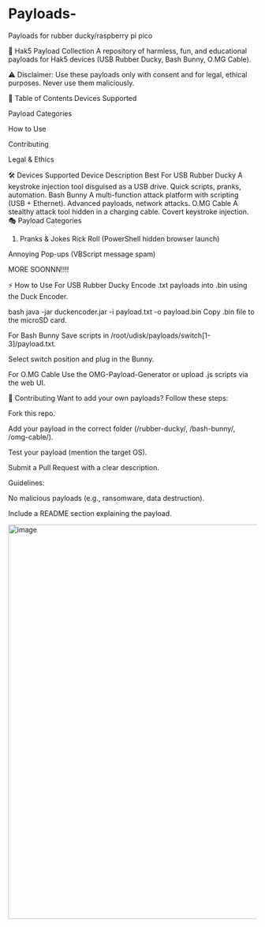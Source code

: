 # Payloads-
Payloads for rubber ducky/raspberry pi pico

🚀 Hak5 Payload Collection
A repository of harmless, fun, and educational payloads for Hak5 devices (USB Rubber Ducky, Bash Bunny, O.MG Cable).

⚠️ Disclaimer: Use these payloads only with consent and for legal, ethical purposes. Never use them maliciously.

📌 Table of Contents
Devices Supported

Payload Categories

How to Use

Contributing

Legal & Ethics

🛠 Devices Supported
Device	Description	Best For
USB Rubber Ducky	A keystroke injection tool disguised as a USB drive.	Quick scripts, pranks, automation.
Bash Bunny	A multi-function attack platform with scripting (USB + Ethernet).	Advanced payloads, network attacks.
O.MG Cable	A stealthy attack tool hidden in a charging cable.	Covert keystroke injection.
🎭 Payload Categories
1. Pranks & Jokes
Rick Roll (PowerShell hidden browser launch)

Annoying Pop-ups (VBScript message spam)

MORE SOONNN!!!!

⚡ How to Use
For USB Rubber Ducky
Encode .txt payloads into .bin using the Duck Encoder.

bash
java -jar duckencoder.jar -i payload.txt -o payload.bin
Copy .bin file to the microSD card.

For Bash Bunny
Save scripts in /root/udisk/payloads/switch[1-3]/payload.txt.

Select switch position and plug in the Bunny.

For O.MG Cable
Use the OMG-Payload-Generator or upload .js scripts via the web UI.

🤝 Contributing
Want to add your own payloads? Follow these steps:

Fork this repo.

Add your payload in the correct folder (/rubber-ducky/, /bash-bunny/, /omg-cable/).

Test your payload (mention the target OS).

Submit a Pull Request with a clear description.

Guidelines:

No malicious payloads (e.g., ransomware, data destruction).

Include a README section explaining the payload.

<img width="800" height="800" alt="image" src="https://github.com/user-attachments/assets/732106ed-3a27-4f14-8866-3ab8a22d3a36" />


